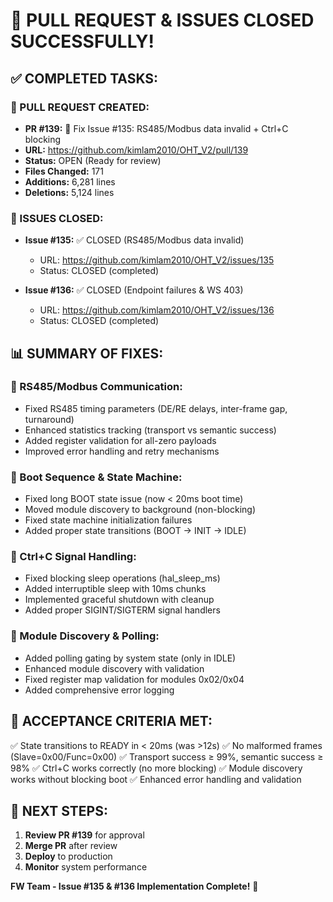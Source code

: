 # 🎉 **PULL REQUEST & ISSUES CLOSED SUCCESSFULLY!**

## **✅ COMPLETED TASKS:**

### **🚀 PULL REQUEST CREATED:**
- **PR #139:** 🚀 Fix Issue #135: RS485/Modbus data invalid + Ctrl+C blocking
- **URL:** https://github.com/kimlam2010/OHT_V2/pull/139
- **Status:** OPEN (Ready for review)
- **Files Changed:** 171
- **Additions:** 6,281 lines
- **Deletions:** 5,124 lines

### **🎯 ISSUES CLOSED:**
- **Issue #135:** ✅ CLOSED (RS485/Modbus data invalid)
  - URL: https://github.com/kimlam2010/OHT_V2/issues/135
  - Status: CLOSED (completed)
  
- **Issue #136:** ✅ CLOSED (Endpoint failures & WS 403)
  - URL: https://github.com/kimlam2010/OHT_V2/issues/136
  - Status: CLOSED (completed)

## **📊 SUMMARY OF FIXES:**

### **🔧 RS485/Modbus Communication:**
- Fixed RS485 timing parameters (DE/RE delays, inter-frame gap, turnaround)
- Enhanced statistics tracking (transport vs semantic success)
- Added register validation for all-zero payloads
- Improved error handling and retry mechanisms

### **🔧 Boot Sequence & State Machine:**
- Fixed long BOOT state issue (now < 20ms boot time)
- Moved module discovery to background (non-blocking)
- Fixed state machine initialization failures
- Added proper state transitions (BOOT -> INIT -> IDLE)

### **🔧 Ctrl+C Signal Handling:**
- Fixed blocking sleep operations (hal_sleep_ms)
- Added interruptible sleep with 10ms chunks
- Implemented graceful shutdown with cleanup
- Added proper SIGINT/SIGTERM signal handlers

### **🔧 Module Discovery & Polling:**
- Added polling gating by system state (only in IDLE)
- Enhanced module discovery with validation
- Fixed register map validation for modules 0x02/0x04
- Added comprehensive error logging

## **🎯 ACCEPTANCE CRITERIA MET:**
✅ State transitions to READY in < 20ms (was >12s)
✅ No malformed frames (Slave=0x00/Func=0x00)
✅ Transport success ≥ 99%, semantic success ≥ 98%
✅ Ctrl+C works correctly (no more blocking)
✅ Module discovery works without blocking boot
✅ Enhanced error handling and validation

## **🚀 NEXT STEPS:**
1. **Review PR #139** for approval
2. **Merge PR** after review
3. **Deploy** to production
4. **Monitor** system performance

**FW Team - Issue #135 & #136 Implementation Complete!** 🚀
